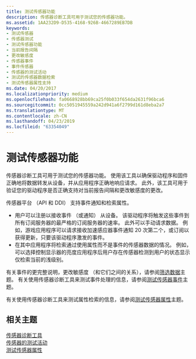 ```yaml
---
title: 测试传感器功能
description: 传感器诊断工具可用于测试您的传感器功能。
ms.assetid: 1AA232D9-D535-4168-926B-4667289EB7DB
keywords:
- 测试传感器
- 传感器测试
- 测试传感器功能
- 当前报告间隔
- 更改敏感度
- 传感器事件
- 事件传感器
- 传感器的测试活动
- 测试的传感器数据检索
- 测试传感器属性支持
ms.date: 04/20/2017
ms.localizationpriority: medium
ms.openlocfilehash: fa0668928bb69ca25f0b033f654da2631f96bca6
ms.sourcegitcommit: 0cc5051945559a242d941a6f2799d161d8eba2a7
ms.translationtype: MT
ms.contentlocale: zh-CN
ms.lasthandoff: 04/23/2019
ms.locfileid: "63354049"
---
```

# <a name="testing-sensor-functionality"></a>测试传感器功能


传感器诊断工具可用于测试您的传感器功能。 使用该工具以确保驱动程序和固件正确地将数据转发从设备，并从应用程序正确地响应请求。 此外，该工具可用于验证您的驱动程序是否正确支持对当前报告间隔和更改敏感度的更改。
 

传感器平台 （API 和 DDI） 支持事件通知和检索属性。

-   用户可以注册以接收事件 （或通知） 从设备。 该驱动程序将触发这些事件到所有订阅服务器的最严格的订阅服务器的速率。 此外可以手动请求数据。 例如，游戏应用程序可以请求接收加速感应器事件通知 20 次第二个，或订阅以获得更新，只要该驱动程序激发的事件。
-   在其中应用程序将检索通过使用属性而不是事件的传感器数据的情况。 例如，可以选择控制显示器的亮度应用程序后用户存在传感器检测到用户的状态显示仅检索当前的浅级别。

有关事件的更完整说明，更改敏感度 （和它们之间的关系），请参阅[筛选数据](filtering-data.md)主题。 有关使用传感器诊断工具来测试事件处理的信息，请参阅[测试传感器事件](testing-sensor-events.md)主题。

有关使用传感器诊断工具来测试属性检索的信息，请参阅[测试传感器属性](testing-sensor-properties.md)主题。

## <a name="related-topics"></a>相关主题
[传感器诊断工具](the-sensor-diagnostic-tool.md)  
[传感器的测试活动](testing-sensor-events.md)  
[测试传感器属性](testing-sensor-properties.md)  



